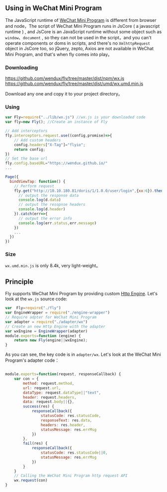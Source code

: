 ## Using in WeChat Mini Program

The JavaScript runtime of [WeChat Mini Program](https://mp.weixin.qq.com/cgi-bin/wx) is different from browser and node，The script  of WeChat Mini Program runs in JsCore ( a  javascript runtime ) , and JsCore is an JavaScript runtime  without some object such as  ` window`、`document` , so they can not be used in the script，and you can't operate components or doms in scripts, and there's no `XmlhttpRequest` object in JsCore too, so jQuery, zepto, Axios are not available in WeChat Mini Program, and that's when fly comes into play。


### Downloading
https://github.com/wendux/fly/tree/master/dist/npm/wx.js
https://github.com/wendux/fly/tree/master/dist/umd/wx.umd.min.js

Download any one and copy it to your project directory。

### Using

```javascript
var Fly=require("../lib/wx.js") //wx.js is your downloaded code
var fly=new Fly(); //Create an instance of Fly

// Add interceptors
fly.interceptors.request.use((config,promise)=>{
    // Add custom headers
    config.headers["X-Tag"]="flyio";
    return config;
})
// Set the base url
fly.config.baseURL="https://wendux.github.io/"
...

Page({
  bindViewTap: function() {
    // Perform request
    fly.get("http://10.10.180.81/doris/1/1.0.0/user/login",{xx:6}).then((d)=>{
      // output the response data
      console.log(d.data)
      // output the resopnse headers
      console.log(d.header)
    }).catch(err=>{
      // output the error info
      console.log(err.status,err.message)
    })
    ...
  })
})
```



### Size

`wx.umd.min.js` is only 8.4k, very light-weight。



## Principle

Fly supports WeChat Mini Program  by providing custom [Http Engine](#/doc/flyio-en/engine). Let's look at the `wx.js` source code:

```javascript
var  Fly=require("./fly")
var EngineWrapper = require("./engine-wrapper")
// Require adpter for WeChat Mini Program
var adapter = require("./adapter/wx")
// Create an new Http Engine with the adapter
var wxEngine = EngineWrapper(adapter)
module.exports=function (engine) {
    return new Fly(engine||wxEngine);
}
```

As you can see, the key code is in `adapter/wx`. Let's look at the WeChat Mini Program's adapter code：

```javascript

module.exports=function(request, responseCallback) {
    var con = {
        method: request.method,
        url: request.url,
        dataType: request.dataType||"text",
        header: request.headers,
        data: request.body||{},
        success(res) {
            responseCallback({
                statusCode: res.statusCode,
                responseText: res.data,
                headers: res.header,
                statusMessage: res.errMsg
            })
        },
        fail(res) {
            responseCallback({
                statusCode: res.statusCode||0,
                statusMessage: res.errMsg
            })
        }
    }
    // Calling the WeChat Mini Program http request API
    wx.request(con)
}
```



